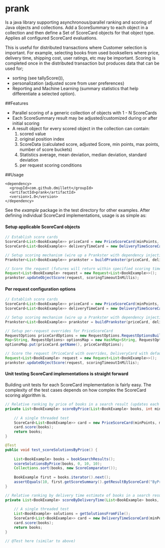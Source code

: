 prank
=====

Is a java library supporting asynchronous/parallel ranking and scoring of Java objects and collections.
Add a ScoreSummary to each object in a collection and then define a Set of ScoreCard objects for that
object type. Applies all configured ScoreCard evaluations.

This is useful for distributed transactions where Customer selection is important. For example,
selecting books from used booksellers where price, delivery time, shipping cost, user ratings,
etc may be important. Scoring is completed once in the distributed transaction but produces
data that can be used for;
* sorting (see tallyScore()), 
* personalization (adjusted score from user preferences)
* Reporting and Machine Learning (summary statistics that help differentiate a selected option).

##Features
* Parallel scoring of a generic collection of objects with 1 - N ScoreCards
* Each ScoreSummary result may be adjusted/customized during or after initial scoring
* A result object for every scored object in the collection can contain:
  1. scored value
  2. original position index
  3. ScoreData (calculated score, adjusted Score, min points, max points, number of score buckets)
  4. Statistics average, mean deviation, median deviation, standard deviation
  5. per request scoring conditions

##Usage

```
<dependency>
  <groupId>com.github.dmillett</groupId>
  <artifactId>prank</artifactId>
  <version>1.0</version>
</dependency>  
```

See the *example* package in the test directory for other examples. After defining
individual ScoreCard implementations, usage is as simple as:

#### Setup applicable ScoreCard objects
```java
// Establish score cards
ScoreCard<List<BookExample>> priceCard = new PriceScoreCard(minPoints, maxPoints, slices);
ScoreCard<List<BookExample>> deliveryTimeCard = new DeliveryTimeScoreCard(minPoints, maxPoints, slices);

// Setup scoring mechanism (wire up a Prankster with dependency injection)
Prankster<List<BookExample>> prankster = buildPrankster(priceCard, deliveryTimeCard);

// Score the request (futures will return within specified scoring timeout)
Request<List<BookExample> request = new Request<List<BookExample>>();
prankster.updateObjectScore(request, scoringTimeoutInMillis);
```

#### Per request configuration options
```java
// Establish score cards
ScoreCard<List<BookExample>> priceCard = new PriceScoreCard(minPoints, maxPoints, slices);
ScoreCard<List<BookExample>> deliveryTimeCard = new DeliveryTimeScoreCard(minPoints, maxPoints, slices);

// Setup scoring mechanism (wire up a Prankster with dependency injection)
Prankster<List<BookExample>> prankster = buildPrankster(priceCard, deliveryTimeCard);

// Setup per-request overrides for PriceScoreCard
RequestOptions priceCardOptions = new RequestOptions.RequestOptionsBuilder().build();
Map<String, RequestOptions> optionsMap = new HashMap<String, RequestOptions>();
optionsMap.put(priceCard.getName(), priceCardOptions);

// Score the request (PriceCard with overrides, DeliveryCard with default values)
Request<List<BookExample> request = new Request<List<BookExample>>();
prankster.updateObjectScore(request, scoringTimeoutInMillis);
```

#### Unit testing ScoreCard implementations is straight forward
Building unit tests for each ScoreCard implementation is fairly easy. The complexity of the
test cases depends on how complex the ScoreCard scoring algorithm is.

```java
// Relative ranking by price of books in a search result (updates each BookExample)
private List<BookExample> scoreByPrice(List<BookExample> books, int minPoints, int maxPoints, int slices) {
    
    // A single threaded test
    ScoreCard<List<BookExample>> card = new PriceScoreCard(minPoints, maxPoints, slices);
    card.score(books);
    return books;
}

@Test
public void test_scoreSolutionsByPrice() {
    
    List<BookExample> books = bookSearchResults();
    scoreSolutionsByPrice(books, 0, 10, 10);
    Collections.sort(books, new ScoreComparator());
    
    BookExample first = books.iterator().next();
    assertEquals(10, first.getScoreSummary().getResultByScoreCard("ByPrice").getScoreData().getScore());   
}

// Relative ranking by delivery time estimate of books in a search result (updates each BookExample)
private List<BookExample> scoreByDeliveryTime(List<BookExample> books, int minPoints, int maxPoints, int slices) {
 
    // A single threaded test
    List<BookExample> solutions = getSolutionsFromFile();
    ScoreCard<List<BookExample>> card = new DeliveryTimeScoreCard(minPoints, maxPoints, slices);
    card.score(books);
    return books;
}

// @Test here (similar to above)
```
